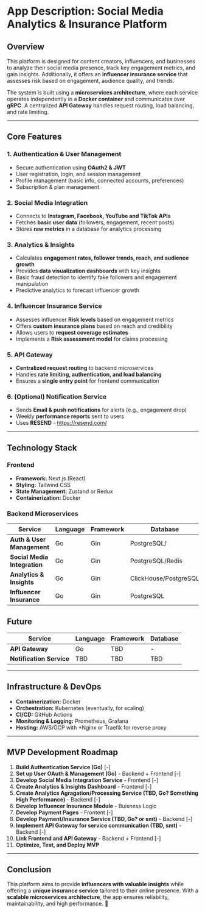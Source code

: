 # **App Description: Social Media Analytics & Insurance Platform**

## **Overview**
This platform is designed for content creators, influencers, and businesses to analyze their social media presence, track key engagement metrics, and gain insights. Additionally, it offers an **influencer insurance service** that assesses risk based on engagement, audience quality, and trends.

The system is built using a **microservices architecture**, where each service operates independently in a **Docker container** and communicates over **gRPC**. A centralized **API Gateway** handles request routing, load balancing, and rate limiting.

---

## **Core Features**
### **1. Authentication & User Management**  
- Secure authentication using **OAuth2 & JWT**
- User registration, login, and session management
- Profile management (basic info, connected accounts, preferences)
- Subscription & plan management

### **2. Social Media Integration**  
- Connects to **Instagram, Facebook, YouTube and TikTok APIs**
- Fetches **basic user data** (followers, engagement, recent posts)
- Stores **raw metrics** in a database for analytics processing

### **3. Analytics & Insights**  
- Calculates **engagement rates, follower trends, reach, and audience growth**
- Provides **data visualization dashboards** with key insights
- Basic fraud detection to identify fake followers and engagement manipulation
- Predictive analytics to forecast influencer growth

### **4. Influencer Insurance Service**  
- Assesses influencer **Risk levels** based on engagement metrics
- Offers **custom insurance plans** based on reach and credibility
- Allows users to **request coverage estimates**
- Implements a **Risk assessment model** for claims processing

### **5. API Gateway**  
- **Centralized request routing** to backend microservices
- Handles **rate limiting, authentication, and load balancing**
- Ensures a **single entry point** for frontend communication

### **6. (Optional) Notification Service**  
- Sends **Email & push notifications** for alerts (e.g., engagement drop)
- Weekly **performance reports** sent to users
- Uses **RESEND** - https://resend.com/

---

## **Technology Stack**

### **Frontend**  
- **Framework:** Next.js (React)
- **Styling:** Tailwind CSS
- **State Management:** Zustand or Redux
- **Containerization:** Docker

### **Backend Microservices**
| Service  | Language | Framework | Database |
|----------|---------|-----------|----------|
| **Auth & User Management** | Go | Gin | PostgreSQL/ |
| **Social Media Integration** | Go | Gin | PostgreSQL/Redis |
| **Analytics & Insights** | Go | Gin | ClickHouse/PostgreSQL |
| **Influencer Insurance** | Go | Gin | PostgreSQL |

## **Future**
| Service  | Language | Framework | Database |
|----------|---------|-----------|----------|
| **API Gateway** | Go | TBD  | - |
| **Notification Service** | TBD | TBD | TBD |

---

## **Infrastructure & DevOps**
- **Containerization:** Docker
- **Orchestration:** Kubernetes (eventually, for scaling)
- **CI/CD:** GitHub Actions
- **Monitoring & Logging:** Prometheus, Grafana
- **Hosting:** AWS/GCP with *Nginx or Traefik for reverse proxy

---

## **MVP Development Roadmap**
1. **Build Authentication Service (Go)** [-]
2. **Set up User OAuth & Management (Go)** - Backend + Frontend [-]
3. **Develop Social Media Integration Service** - Frontend [-]
4. **Create Analytics & Insights Dashboard** - Frontend [-]
5. **Create Analytics Agragation/Processing Service (TBD, Go? Something High Performance)** - Backend [-]
6. **Develop Influencer Insurance Module** - Buisness Logic
7. **Develop Payment Pages** - Frontent [-]
8. **Develop Payment/Insurance Service (TBD, Go? or smt)** - Backend [-]
9. **Implement API Gateway for service communication (TBD, smt)** - Backend [-]
10. **Link Frontend and API Gateway** - Backend + Frontend [-] 
11. **Optimize, Test, and Deploy MVP**

---

## **Conclusion**
This platform aims to provide **influencers with valuable insights** while offering a **unique insurance service** tailored to their online presence. With a **scalable microservices architecture**, the app ensures reliability, maintainability, and high performance. 🚀

